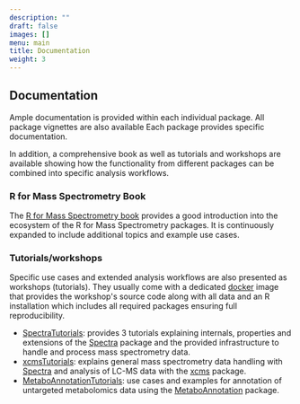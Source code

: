 ```yaml
---
description: ""
draft: false
images: []
menu: main
title: Documentation
weight: 3
---
```


## Documentation

Ample documentation is provided within each individual package. All package
vignettes are also available  Each package provides specific documentation.

In addition, a comprehensive book as well as tutorials and workshops are
available showing how the functionality from different packages can be combined
into specific analysis workflows.


### R for Mass Spectrometry Book

The [R for Mass Spectrometry book](https://rformassspectrometry.github.io/book/)
provides a good introduction into the ecosystem of the R for Mass Spectrometry
packages. It is continuously expanded to include additional topics and example
use cases.


### Tutorials/workshops

Specific use cases and extended analysis workflows are also presented as
workshops (tutorials). They usually come with a dedicated
[docker](https://www.docker.com) image that provides the workshop's source code
along with all data and an R installation which includes all required packages
ensuring full reproducibility.

- [SpectraTutorials](https://jorainer.github.io/SpectraTutorials): provides 3
  tutorials explaining internals, properties and extensions of the
  [Spectra](https://github.com/RforMassSpectrometry/Spectra) package and the
  provided infrastructure to handle and process mass spectrometry data.
- [xcmsTutorials](https://jorainer.github.io/xcmsTutorials): explains general
  mass spectrometry data handling with
  [Spectra](https://github.com/RforMassSpectrometry/Spectra) and analysis of
  LC-MS data with the [xcms](https://github.com/sneumann/xcms) package.
- [MetaboAnnotationTutorials](https://jorainer.github.io/MetaboAnnotationTutorials):
  use cases and examples for annotation of untargeted metabolomics data using
  the
  [MetaboAnnotation](https://github.com/RforMassSpectrometry/MetaboAnnotation)
  package.


